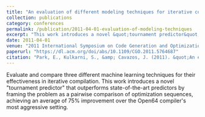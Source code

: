 ```yaml
---
title: "An evaluation of different modeling techniques for iterative compilation"
collection: publications
category: conferences
permalink: /publication/2011-04-01-evaluation-of-modeling-techniques
excerpt: "This work introduces a novel &quot;tournament predictor&quot; that outperforms state-of-the-art predictors by framing the problem as a pairwise comparison of optimization sequences, achieving an average of 75% improvement over the Open64 compiler's most aggressive setting."
date: 2011-04-01
venue: "2011 International Symposium on Code Generation and Optimization (CGO)"
paperurl: "https://dl.acm.org/doi/abs/10.1109/CGO.2011.5764687"
citation: "Park, E., Kulkarni, S., &amp; Cavazos, J. (2011). &quot;An evaluation of different modeling techniques for iterative compilation.&quot; In <i>2011 International Symposium on Code Generation and Optimization</i> (pp. 91-100). IEEE."
---
```


Evaluate and compare three different machine learning techniques for their effectiveness in iterative compilation. This work introduces a novel "tournament predictor" that outperforms state-of-the-art predictors by framing the problem as a pairwise comparison of optimization sequences, achieving an average of 75% improvement over the Open64 compiler's most aggressive setting.
